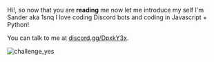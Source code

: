 Hi!, so now that you are **reading** me now let me introduce my self I'm Sander aka 1snq I love coding Discord bots and coding in Javascript + Python!

You can talk to me at [discord.gg/DpxkY3x](https://discord.gg/DpxkY3x).

![challenge_yes](https://i.alexflipnote.dev/4h93guy.png)
